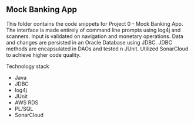 ## Mock Banking App

   This folder contains the code snippets for Project 0 - Mock Banking App. The interface is made entirely of command line prompts using log4j and scanners.
   Input is validated on navigation and monetary operations. Data and changes are persisted in an Oracle Database using JDBC. JDBC methods are encapsulated in DAOs and tested n JUnit. Utilized SonarCloud to achieve higher code quality.
   
   Technology stack
* Java
* JDBC
* log4j
* JUnit
* AWS RDS
* PL/SQL
* SonarCloud